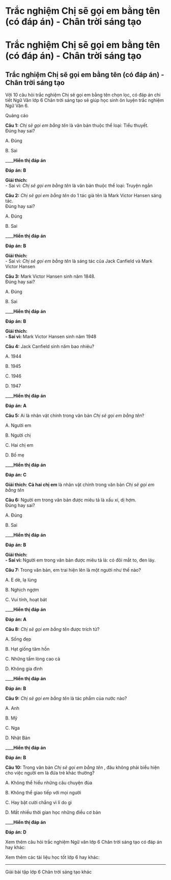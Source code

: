 # Trắc nghiệm Chị sẽ gọi em bằng tên (có đáp án) - Chân trời sáng tạo

# Trắc nghiệm Chị sẽ gọi em bằng tên (có đáp án) - Chân trời sáng tạo

## Trắc nghiệm Chị sẽ gọi em bằng tên (có đáp án) - Chân trời sáng tạo

Với 10 câu hỏi trắc nghiệm Chị sẽ gọi em bằng tên chọn lọc, có đáp án chi tiết Ngữ Văn lớp 6 Chân trời sáng tạo sẽ giúp học sinh ôn luyện trắc nghiệm Ngữ Văn 6.

Quảng cáo

**Câu 1:** _Chị sẽ gọi em bằng tên_ là văn bản thuộc thể loại: Tiểu thuyết.  
Đúng hay sai?

A. Đúng

B. Sai

____**Hiển thị đáp án**

**Đáp án: B**

**Giải thích:**  
\- Sai vì: _Chị sẽ gọi em bằng tên_ là văn bản thuộc thể loại: Truyện ngắn 

**Câu 2:** _Chị sẽ gọi em bằng tên_ do 1 tác giả tên là Mark Victor Hansen sáng tác.  
Đúng hay sai?

A. Đúng

B. Sai

____**Hiển thị đáp án**

**Đáp án: B**

**Giải thích:**  
\- Sai vì: _Chị sẽ gọi em bằng tên_ là sáng tác của Jack Canfield và Mark Victor Hansen 

**Câu 3:** Mark Victor Hansen sinh năm 1848.  
Đúng hay sai?

A. Đúng

B. Sai

____**Hiển thị đáp án**

**Đáp án: B**

**Giải thích:**  
**\- Sai vì:** Mark Victor Hansen sinh năm 1948 

**Câu 4:** Jack Canfield sinh năm bao nhiêu?

A. 1944

B. 1945

C. 1946

D. 1947

____**Hiển thị đáp án**

**Đáp án: A**

**Câu 5:** Ai là nhân vật chính trong văn bản _Chị sẽ gọi em bằng tên_?

A. Người em

B. Người chị

C. Hai chị em

D. Bố mẹ 

____**Hiển thị đáp án**

**Đáp án: C**

**Giải thích: Cả hai chị em** là nhân vật chính trong văn bản _Chị sẽ gọi em bằng tên_

**Câu 6:** Người em trong văn bản được miêu tả là xấu xí, dị hợm.  
Đúng hay sai?

A. Đúng

B. Sai

____**Hiển thị đáp án**

**Đáp án: B**

**Giải thích:**  
**\- Sai vì:** Người em trong văn bản được miêu tả là: có đôi mắt to, đen láy. 

**Câu 7:** Trong văn bản, em trai hiện lên là một người như thế nào?

A. E dè, lạ lùng

B. Nghịch ngợm

C. Vui tính, hoạt bát 

____**Hiển thị đáp án**

**Đáp án: A**

**Câu 8:** _Chị sẽ gọi em bằng tên_ được trích từ?

A. Sống đẹp

B. Hạt giống tâm hồn

C. Những tấm lòng cao cả

D. Không gia đình

____**Hiển thị đáp án**

**Đáp án: B**

**Câu 9:** _Chị sẽ gọi em bằng tên_ là tác phẩm của nước nào?

A. Anh

B. Mỹ

C. Nga

D. Nhật Bản

____**Hiển thị đáp án**

**Đáp án: B**

**Câu 10:** Trong văn bản _Chị sẽ gọi em bằng tên_ , đâu không phải biểu hiện cho việc người em là đứa trẻ khác thường?

A. Không thể hiểu những câu chuyện đùa

B. Không thể giao tiếp với mọi người

C. Hay bật cười chẳng vì lí do gì

D. Mất nhiều thời gian học những điều cơ bản

____**Hiển thị đáp án**

**Đáp án: D**

Xem thêm câu hỏi trắc nghiệm Ngữ văn lớp 6 Chân trời sáng tạo có đáp án hay khác:

Xem thêm các tài liệu học tốt lớp 6 hay khác:

* * *

Giải bài tập lớp 6 Chân trời sáng tạo khác
